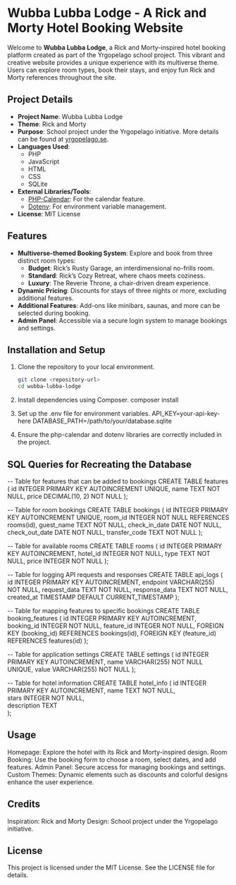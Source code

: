 # Wubba Lubba Lodge - A Rick and Morty Hotel Booking Website

Welcome to **Wubba Lubba Lodge**, a Rick and Morty-inspired hotel booking platform created as part of the Yrgopelago school project. This vibrant and creative website provides a unique experience with its multiverse theme. Users can explore room types, book their stays, and enjoy fun Rick and Morty references throughout the site.

## Project Details

- **Project Name**: Wubba Lubba Lodge
- **Theme**: Rick and Morty
- **Purpose**: School project under the Yrgopelago initiative. More details can be found at [yrgopelago.se](https://yrgopelago.se).
- **Languages Used**: 
  - PHP
  - JavaScript
  - HTML
  - CSS
  - SQLite
- **External Libraries/Tools**:
  - [PHP-Calendar](https://packagist.org/packages/benhall14/php-calendar): For the calendar feature.
  - [Dotenv](https://github.com/vlucas/phpdotenv): For environment variable management.
- **License**: MIT License

## Features

- **Multiverse-themed Booking System**: Explore and book from three distinct room types:
  - **Budget**: Rick’s Rusty Garage, an interdimensional no-frills room.
  - **Standard**: Rick’s Cozy Retreat, where chaos meets coziness.
  - **Luxury**: The Reverie Throne, a chair-driven dream experience.
- **Dynamic Pricing**: Discounts for stays of three nights or more, excluding additional features.
- **Additional Features**: Add-ons like minibars, saunas, and more can be selected during booking.
- **Admin Panel**: Accessible via a secure login system to manage bookings and settings.

## Installation and Setup

1. Clone the repository to your local environment.
   ```bash
   git clone <repository-url>
   cd wubba-lubba-lodge

2. Install dependencies using Composer.
    composer install

3. Set up the .env file for environment variables.
    API_KEY=your-api-key-here
DATABASE_PATH=/path/to/your/database.sqlite

4. Ensure the php-calendar and dotenv libraries are correctly included in the project.

## SQL Queries for Recreating the Database

-- Table for features that can be added to bookings
CREATE TABLE features (
    id INTEGER PRIMARY KEY AUTOINCREMENT UNIQUE,
    name TEXT NOT NULL,
    price DECIMAL(10, 2) NOT NULL
);

-- Table for room bookings
CREATE TABLE bookings (
    id INTEGER PRIMARY KEY AUTOINCREMENT UNIQUE,
    room_id INTEGER NOT NULL REFERENCES rooms(id),
    guest_name TEXT NOT NULL,
    check_in_date DATE NOT NULL,
    check_out_date DATE NOT NULL,
    transfer_code TEXT NOT NULL
);

-- Table for available rooms
CREATE TABLE rooms (
    id INTEGER PRIMARY KEY AUTOINCREMENT,
    hotel_id INTEGER NOT NULL,
    type TEXT NOT NULL,
    price INTEGER NOT NULL
);

-- Table for logging API requests and responses
CREATE TABLE api_logs (
    id INTEGER PRIMARY KEY AUTOINCREMENT,
    endpoint VARCHAR(255) NOT NULL,
    request_data TEXT NOT NULL,
    response_data TEXT NOT NULL,
    created_at TIMESTAMP DEFAULT CURRENT_TIMESTAMP
);

-- Table for mapping features to specific bookings
CREATE TABLE booking_features (
    id INTEGER PRIMARY KEY AUTOINCREMENT,
    booking_id INTEGER NOT NULL,
    feature_id INTEGER NOT NULL,
    FOREIGN KEY (booking_id) REFERENCES bookings(id),
    FOREIGN KEY (feature_id) REFERENCES features(id)
);

-- Table for application settings
CREATE TABLE settings (
    id INTEGER PRIMARY KEY AUTOINCREMENT,
    name VARCHAR(255) NOT NULL UNIQUE,
    value VARCHAR(255) NOT NULL
);

-- Table for hotel information
CREATE TABLE hotel_info (
    id INTEGER PRIMARY KEY AUTOINCREMENT, 
    name TEXT NOT NULL,                   
    stars INTEGER NOT NULL,               
    description TEXT                      
);



## Usage
Homepage: Explore the hotel with its Rick and Morty-inspired design.
Room Booking: Use the booking form to choose a room, select dates, and add features.
Admin Panel: Secure access for managing bookings and settings.
Custom Themes: Dynamic elements such as discounts and colorful designs enhance the user experience.

## Credits
Inspiration: Rick and Morty
Design: School project under the Yrgopelago initiative.

## License
This project is licensed under the MIT License. See the LICENSE file for details.


